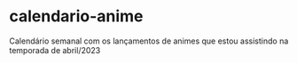 # calendario-anime
 Calendário semanal com os lançamentos de animes que estou assistindo na temporada de abril/2023
